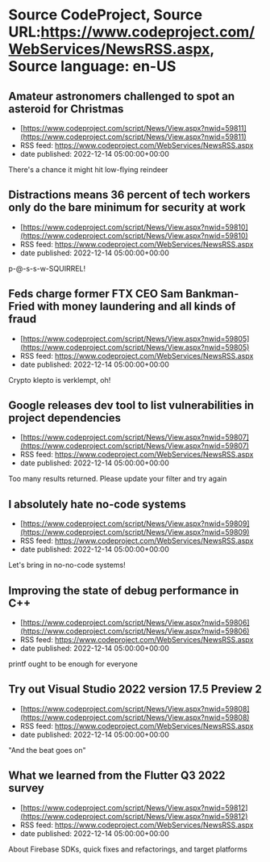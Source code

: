 # Source CodeProject, Source URL:https://www.codeproject.com/WebServices/NewsRSS.aspx, Source language: en-US

## Amateur astronomers challenged to spot an asteroid for Christmas
 - [https://www.codeproject.com/script/News/View.aspx?nwid=59811](https://www.codeproject.com/script/News/View.aspx?nwid=59811)
 - RSS feed: https://www.codeproject.com/WebServices/NewsRSS.aspx
 - date published: 2022-12-14 05:00:00+00:00

There's a chance it might hit low-flying reindeer

## Distractions means 36 percent of tech workers only do the bare minimum for security at work
 - [https://www.codeproject.com/script/News/View.aspx?nwid=59810](https://www.codeproject.com/script/News/View.aspx?nwid=59810)
 - RSS feed: https://www.codeproject.com/WebServices/NewsRSS.aspx
 - date published: 2022-12-14 05:00:00+00:00

p-@-s-s-w-SQUIRREL!

## Feds charge former FTX CEO Sam Bankman-Fried with money laundering and all kinds of fraud
 - [https://www.codeproject.com/script/News/View.aspx?nwid=59805](https://www.codeproject.com/script/News/View.aspx?nwid=59805)
 - RSS feed: https://www.codeproject.com/WebServices/NewsRSS.aspx
 - date published: 2022-12-14 05:00:00+00:00

Crypto klepto is verklempt, oh!

## Google releases dev tool to list vulnerabilities in project dependencies
 - [https://www.codeproject.com/script/News/View.aspx?nwid=59807](https://www.codeproject.com/script/News/View.aspx?nwid=59807)
 - RSS feed: https://www.codeproject.com/WebServices/NewsRSS.aspx
 - date published: 2022-12-14 05:00:00+00:00

Too many results returned. Please update your filter and try again

## I absolutely hate no-code systems
 - [https://www.codeproject.com/script/News/View.aspx?nwid=59809](https://www.codeproject.com/script/News/View.aspx?nwid=59809)
 - RSS feed: https://www.codeproject.com/WebServices/NewsRSS.aspx
 - date published: 2022-12-14 05:00:00+00:00

Let's bring in no-no-code systems!

## Improving the state of debug performance in C++
 - [https://www.codeproject.com/script/News/View.aspx?nwid=59806](https://www.codeproject.com/script/News/View.aspx?nwid=59806)
 - RSS feed: https://www.codeproject.com/WebServices/NewsRSS.aspx
 - date published: 2022-12-14 05:00:00+00:00

printf ought to be enough for everyone

## Try out Visual Studio 2022 version 17.5 Preview 2
 - [https://www.codeproject.com/script/News/View.aspx?nwid=59808](https://www.codeproject.com/script/News/View.aspx?nwid=59808)
 - RSS feed: https://www.codeproject.com/WebServices/NewsRSS.aspx
 - date published: 2022-12-14 05:00:00+00:00

"And the beat goes on"

## What we learned from the Flutter Q3 2022 survey
 - [https://www.codeproject.com/script/News/View.aspx?nwid=59812](https://www.codeproject.com/script/News/View.aspx?nwid=59812)
 - RSS feed: https://www.codeproject.com/WebServices/NewsRSS.aspx
 - date published: 2022-12-14 05:00:00+00:00

About Firebase SDKs, quick fixes and refactorings, and target platforms
